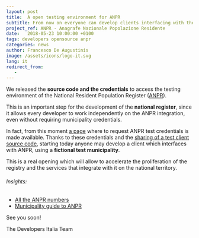 ```yaml
---
layout: post
title:  A open testing environment for ANPR
subtitle: From now on everyone can develop clients interfacing with the national registry
project_ref: ANPR - Anagrafe Nazionale Popolazione Residente
date:   2018-05-23 10:00:00 +0100
tags: developers opensource anpr
categories: news
author: Francesco De Augustinis
image: /assets/icons/logo-it.svg
lang: it
redirect_from:
   - 
---
```


We released the **source code and the credentials** to access the testing
environment of the National Resident Population Register
([ANPR](https://teamdigitale.governo.it/en/projects/anpr.htm)). 

This is an important step for the development of the **national register**,
since it allows every developer to work independently on the ANPR integration,
even without requiring municipality credentials.

In fact, from this moment [a page](https://anpr-test.bobuild.com/request) where
to request ANPR test credentials is made available.  Thanks to these
credentials and the [sharing of a test client source
code](https://github.com/italia/anpr-client-example), starting today anyone may
develop a client which interfaces with ANPR, using a **fictional test
municipality**.
 
This is a real opening which will allow to accelerate the proliferation of the
registry and the services that integrate with it on the national territory.


###### Insights: 
- [All the ANPR numbers](https://teamdigitale.governo.it/en/projects/anpr.htm)
- [Municipality guide to ANPR](https://anpr.interno.it/guida-anpr)

See you soon!

The Developers Italia Team
